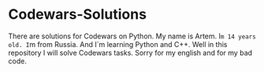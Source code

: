 # Codewars-Solutions
There are solutions for Codewars on Python.
My name is Artem. 
I`m 14 years old.
I`m from Russia.
And I`m learning Python and C++.
Well in this repository I will solve Codewars tasks.
Sorry for my english and for my bad code.
